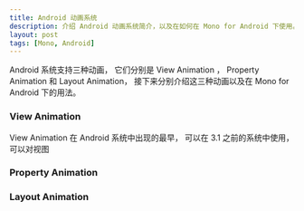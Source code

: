 ```yaml
---
title: Android 动画系统
description: 介绍 Android 动画系统简介，以及在如何在 Mono for Android 下使用。
layout: post
tags: [Mono, Android]
---
```


Android 系统支持三种动画， 它们分别是 View Animation ， Property Animation 和 Layout Animation， 接下来分别介绍这三种动画以及在 Mono for Android 下的用法。

### View Animation ###

View Animation 在 Android 系统中出现的最早， 可以在 3.1 之前的系统中使用， 可以对视图

### Property Animation ###

### Layout Animation ###